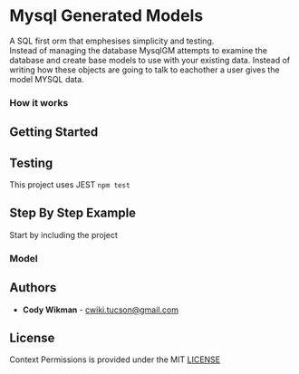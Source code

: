 # Mysql Generated Models
A SQL first orm that emphesises simplicity and testing.  
Instead of managing the database MysqlGM attempts to examine the database and create base models to use with 
your existing data. Instead of writing how these objects are going to talk to eachother a user gives the model MYSQL data.

### How it works

## Getting Started

## Testing
This project uses JEST `npm test`

## Step By Step Example
Start by including the project


### Model

## Authors
* **Cody Wikman** - <cwiki.tucson@gmail.com>

## License
Context Permissions is provided under the MIT [LICENSE](LICENSE)